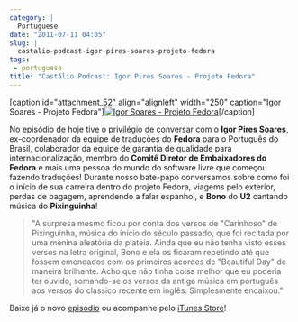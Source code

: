 ```yaml
---
category: |
  Portuguese
date: "2011-07-11 04:05"
slug: |
  castalio-podcast-igor-pires-soares-projeto-fedora
tags:
 - portuguese
title: "Castálio Podcast: Igor Pires Soares - Projeto Fedora"
---
```


\[caption id="attachment_52" align="alignleft" width="250" caption="Igor
Soares - Projeto Fedora"\][![Igor Soares - Projeto
Fedora](http://www.castalio.info/wp-content/uploads/2011/07/igorsoares-250x300.png)](http://www.castalio.info/wp-content/uploads/2011/07/igorsoares.png)\[/caption\]

No episódio de hoje tive o privilégio de conversar com o **Igor Pires
Soares**, ex-coordenador da equipe de traduções do **Fedora** para o
Português do Brasil, colaborador da equipe de garantia de qualidade para
internacionalização, membro do **Comitê Diretor de Embaixadores do
Fedora** e mais uma pessoa do mundo do software livre que começou
fazendo traduções! Durante nosso bate-papo conversamos sobre como foi o
início de sua carreira dentro do projeto Fedora, viagems pelo exterior,
perdas de bagagem, aprendendo a falar espanhol, e **Bono** do **U2**
cantando música do **Pixinguinha**!

> \"A surpresa mesmo ficou por conta dos versos de "Carinhoso" de
> Pixinguinha, música do início do século passado, que foi recitada por
> uma menina aleatória da plateia. Ainda que eu não tenha visto esses
> versos na letra original, Bono e ela os ficaram repetindo até que
> fossem emendados com os primeiros acordes de "Beautiful Day" de
> maneira brilhante. Acho que não tinha coisa melhor que eu poderia ter
> ouvido, somando-se os versos da antiga música em português aos versos
> do clássico recente em inglês. Simplesmente encaixou.\"

Baixe já o novo [episódio](http://wp.me/p1mMfJ-P) ou acompanhe pelo
[iTunes
Store](http://itunes.apple.com/us/podcast/castalio-podcast/id446259197)!
